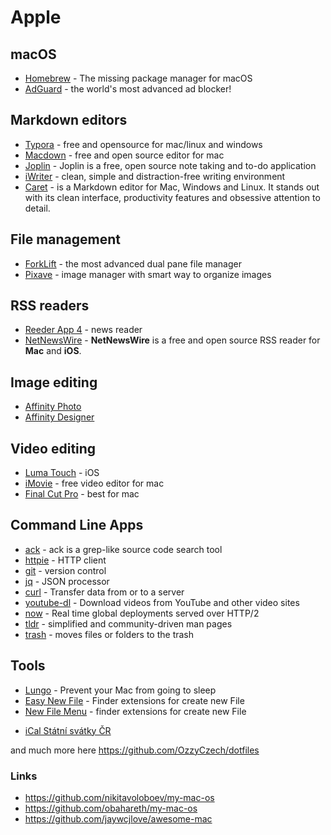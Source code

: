# Apple

## macOS

* [Homebrew](https://brew.sh/) - The missing package manager for macOS
* [AdGuard](https://adguard.com/) - the world's most advanced ad blocker!

## Markdown editors

* [Typora](https://typora.io/) - free and opensource for mac/linux and windows
* [Macdown](https://macdown.uranusjr.com/) - free and open source editor for mac
* [Joplin](https://joplinapp.org/) - Joplin is a free, open source note taking and to-do application
* [iWriter](https://ia.net/writer) - clean, simple and distraction-free writing environment
* [Caret](https://caret.io/) - is a Markdown editor for Mac, Windows and Linux. It stands out with its clean interface, productivity features and obsessive attention to detail.

## File management

* [ForkLift](https://binarynights.com/) - the most advanced dual pane file manager 
* [Pixave](http://www.littlehj.com/mac/) - image manager with smart way to organize images

## RSS readers

* [Reeder App 4](https://reederapp.com/) - news reader 
* [NetNewsWire](https://ranchero.com/netnewswire/) - **NetNewsWire** is a free and open source RSS reader for **Mac** and **iOS**.

## Image editing

* [Affinity Photo](https://affinity.serif.com/en-gb/photo/)
* [Affinity Designer](https://affinity.serif.com/en-gb/designer/)

## Video editing

* [Luma Touch](https://luma-touch.com/) - iOS
* [iMovie](https://www.apple.com/imovie/) - free video editor for mac
* [Final Cut Pro](https://www.apple.com/final-cut-pro/) - best for mac

## Command Line Apps

* [ack](https://beyondgrep.com/)  - ack is a grep-like source code search tool
* [httpie](https://github.com/jakubroztocil/httpie) - HTTP client
* [git](https://github.com/git/git) - version control
* [jq](https://github.com/stedolan/jq) - JSON processor
* [curl](https://curl.haxx.se/docs/manpage.html) - Transfer data from or to a server
* [youtube-dl](https://github.com/rg3/youtube-dl) - Download videos from YouTube and other video sites
* [now](https://github.com/zeit/now-cli) - Real time global deployments served over HTTP/2
* [tldr](https://github.com/tldr-pages/tldr) - simplified and community-driven man pages
* [trash](http://hasseg.org/trash/)  - moves files or folders to the trash

## Tools

* [Lungo](https://sindresorhus.com/lungo) -  Prevent your Mac from going to sleep
* [Easy New File](https://itunes.apple.com/us/app/easy-new-file/id1162194131?ls=1&mt=12) - Finder extensions for create new File
* [New File Menu](https://itunes.apple.com/us/app/new-file-menu/id1064959555) - finder extensions for create new File

- [iCal Státní svátky ČR](webcal://www.google.com/calendar/ical/czech__cs%40holiday.calendar.google.com/public/basic.ics)

and much more here https://github.com/OzzyCzech/dotfiles

### Links

* https://github.com/nikitavoloboev/my-mac-os
* https://github.com/obahareth/my-mac-os
* https://github.com/jaywcjlove/awesome-mac

